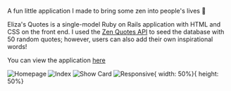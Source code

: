 A fun little application I made to bring some zen into people's lives 🙏

Eliza's Quotes is a single-model Ruby on Rails application with HTML and CSS on the front end. 
I used the [Zen Quotes API](https://zenquotes.io/api) to seed the database with 50 random quotes; however, users can also add their own inspirational words!

You can view the application [here](https://elizas-quotes.herokuapp.com/)

![Homepage](https://user-images.githubusercontent.com/71760740/122541797-f6ea9900-d021-11eb-81a2-2cebd6538465.png)
![Index](https://user-images.githubusercontent.com/71760740/122541928-14b7fe00-d022-11eb-9407-a7f9d907eca6.png)
![Show Card](https://user-images.githubusercontent.com/71760740/122542070-34e7bd00-d022-11eb-89ac-edf6c38135ae.png)
![Responsive](https://user-images.githubusercontent.com/71760740/122542118-3f09bb80-d022-11eb-8743-07c7aa4b7f8c.png){ width: 50%}{ height: 50%}
